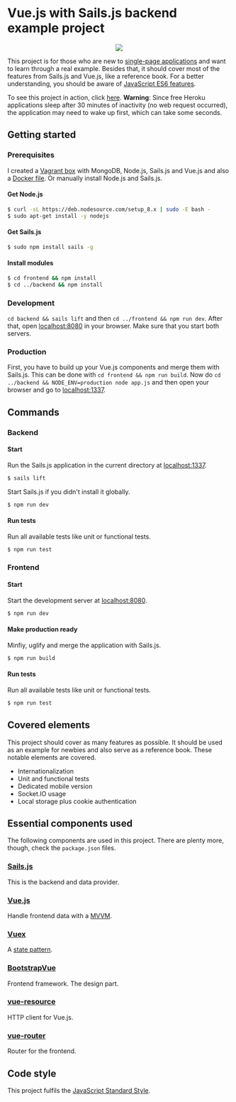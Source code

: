 # Vue.js with Sails.js backend example project

<p align="center">
  <a href="https://github.com/standard/standard">
    <img src="https://cdn.rawgit.com/standard/standard/master/badge.svg" />
  </a>
</p>

This project is for those who are new to 
[single-page applications](https://en.wikipedia.org/wiki/Single-page_application) and want to learn through a real 
example. Besides that, it should cover most of the features from Sails.js and Vue.js, like a reference book. For a better understanding, you should be aware of [JavaScript ES6 features](http://es6-features.org).

To see this project in action, click [here](https://vue-sails-example.herokuapp.com/). **Warning**: Since free Heroku applications sleep after 30 minutes of inactivity (no web request occurred), the application may need to wake up first, which can take some seconds.

## Getting started

### Prerequisites

I created a [Vagrant box](https://github.com/ndabAP/Vagrant-box-with-Sails.js-Vue.js-and-MongoDB) with MongoDB, Node.js, 
Sails.js and Vue.js and also a 
[Docker file](https://github.com/ndabAP/Docker-image-with-Sails.js-vue-cli-Node.js-and-MongoDB). Or manually install 
Node.js and Sails.js.

#### Get Node.js

```bash
$ curl -sL https://deb.nodesource.com/setup_8.x | sudo -E bash -
$ sudo apt-get install -y nodejs
```

#### Get Sails.js

```bash
$ sudo npm install sails -g
```

#### Install modules

```bash
$ cd frontend && npm install
$ cd ../backend && npm install
```

### Development

`cd backend && sails lift` and then `cd ../frontend && npm run dev`. After that, open 
[localhost:8080](http://localhost:8080) in your browser. Make sure that you start both servers.

### Production

First, you have to build up your Vue.js components and merge them with Sails.js. This can be done with 
`cd frontend && npm run build`. Now do `cd ../backend && NODE_ENV=production node app.js` and then open your browser and go to 
[localhost:1337](http://localhost:1337).

## Commands

### Backend

#### Start

Run the Sails.js application in the current directory at [localhost:1337](http://localhost:1337).

```bash
$ sails lift
```

Start Sails.js if you didn't install it globally.

```bash
$ npm run dev
```

#### Run tests

Run all available tests like unit or functional tests.

```bash
$ npm run test
```

### Frontend

#### Start

Start the development server at [localhost:8080](http://localhost:8080).

```bash
$ npm run dev
```

#### Make production ready

Minfiy, uglify and merge the application with Sails.js.

```bash
$ npm run build
```

#### Run tests

Run all available tests like unit or functional tests.

```bash
$ npm run test
```

## Covered elements

This project should cover as many features as possible. It should be used as an example for newbies and also serve as 
a reference book. These notable elements are covered.

- Internationalization
- Unit and functional tests
- Dedicated mobile version
- Socket.IO usage
- Local storage plus cookie authentication

## Essential components used

The following components are used in this project. There are plenty more, though, check the `package.json` files.

### [Sails.js](https://github.com/balderdashy/sails)

This is the backend and data provider.

### [Vue.js](https://github.com/vuejs/vue)

Handle frontend data with a [MVVM](https://en.wikipedia.org/wiki/Model%E2%80%93view%E2%80%93viewmodel).

### [Vuex](https://github.com/vuejs/vuex)

A [state pattern](https://en.wikipedia.org/wiki/State_pattern).

### [BootstrapVue](https://github.com/bootstrap-vue/bootstrap-vue)

Frontend framework. The design part.

### [vue-resource](https://github.com/pagekit/vue-resource)

HTTP client for Vue.js.

### [vue-router](https://github.com/vuejs/vue-router)

Router for the frontend.

## Code style

This project fulfils the [JavaScript Standard Style](https://standardjs.com/).
